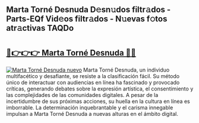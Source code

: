 ## Marta Torné Desnuda D𝚎sn𝚞dos filtr𝚊dos - Parts-EQf Vid𝚎os filtr𝚊dos - N𝚞evas f𝚘tos atr𝚊ctivas TAQDo

# <h2><a href="http://mb0jyf5.tromn.icu/?c=Marta+Torn%c3%a9+Desnuda">🔗👉👉👉 Marta Torné Desnuda 🔗🔗</a></h2>

[![Marta Torné Desnuda nuevo](https://i.imgur.com/pEAQMta.gif)](http://mb0jyf5.tromn.icu/?c=Marta+Torn%c3%a9+Desnuda)
Marta Torné Desnuda, un individuo multifacético y desafiante, se resiste a la clasificación fácil. Su método único de interactuar con audiencias en línea ha fascinado y provocado críticas, generando debates sobre la expresión artística, el consentimiento y las complejidades de las comunidades digitales. A pesar de la incertidumbre de sus próximas acciones, su huella en la cultura en línea es imborrable. La determinación inquebrantable y el carisma innegable impulsan a Marta Torné Desnuda a nuevas alturas en el ámbito digital.
